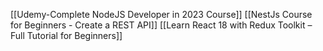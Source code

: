 

[[Udemy-Complete NodeJS Developer in 2023 Course]]
[[NestJs Course for Beginners - Create a REST API]]
[[Learn React 18 with Redux Toolkit – Full Tutorial for Beginners]]